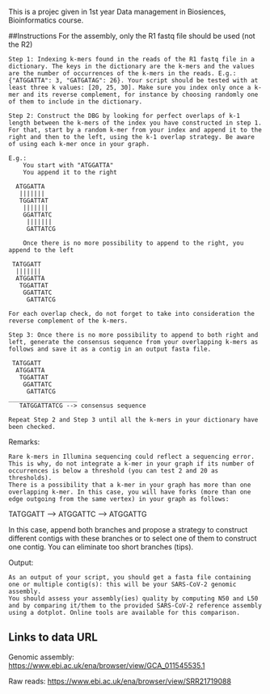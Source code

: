 This is a projec given in 1st year Data management in Biosiences, Bioinformatics course.


##Instructions
For the assembly, only the R1 fastq file should be used (not the R2)

    Step 1: Indexing k-mers found in the reads of the R1 fastq file in a dictionary. The keys in the dictionary are the k-mers and the values are the number of occurrences of the k-mers in the reads. E.g.: {"ATGGATTA": 3, "GATGATAG": 26}. Your script should be tested with at least three k values: [20, 25, 30]. Make sure you index only once a k-mer and its reverse complement, for instance by choosing randomly one of them to include in the dictionary.

    Step 2: Construct the DBG by looking for perfect overlaps of k-1 length between the k-mers of the index you have constructed in step 1. For that, start by a random k-mer from your index and append it to the right and then to the left, using the k-1 overlap strategy. Be aware of using each k-mer once in your graph.

    E.g.:
        You start with "ATGGATTA"
        You append it to the right

      ATGGATTA
       |||||||
       TGGATTAT
        |||||||
        GGATTATC
         |||||||
         GATTATCG

        Once there is no more possibility to append to the right, you append to the left

     TATGGATT
      |||||||
      ATGGATTA
       TGGATTAT
        GGATTATC
         GATTATCG

    For each overlap check, do not forget to take into consideration the reverse complement of the k-mers.

    Step 3: Once there is no more possibility to append to both right and left, generate the consensus sequence from your overlapping k-mers as follows and save it as a contig in an output fasta file.

     TATGGATT
      ATGGATTA
       TGGATTAT
        GGATTATC
         GATTATCG
    ___________________
       TATGGATTATCG --> consensus sequence

    Repeat Step 2 and Step 3 until all the k-mers in your dictionary have been checked.

Remarks:

    Rare k-mers in Illumina sequencing could reflect a sequencing error. This is why, do not integrate a k-mer in your graph if its number of occurrences is below a threshold (you can test 2 and 20 as thresholds).
    There is a possibility that a k-mer in your graph has more than one overlapping k-mer. In this case, you will have forks (more than one edge outgoing from the same vertex) in your graph as follows:

TATGGATT --> ATGGATTC
         --> ATGGATTG

In this case, append both branches and propose a strategy to construct different contigs with these branches or to select one of them to construct one contig. You can eliminate too short branches (tips).

Output:

    As an output of your script, you should get a fasta file containing one or multiple contig(s): this will be your SARS-CoV-2 genomic assembly.
    You should assess your assembly(ies) quality by computing N50 and L50 and by comparing it/them to the provided SARS-CoV-2 reference assembly using a dotplot. Online tools are available for this comparison.


## Links to data URL

Genomic assembly: https://www.ebi.ac.uk/ena/browser/view/GCA_011545535.1

Raw reads: https://www.ebi.ac.uk/ena/browser/view/SRR21719088
